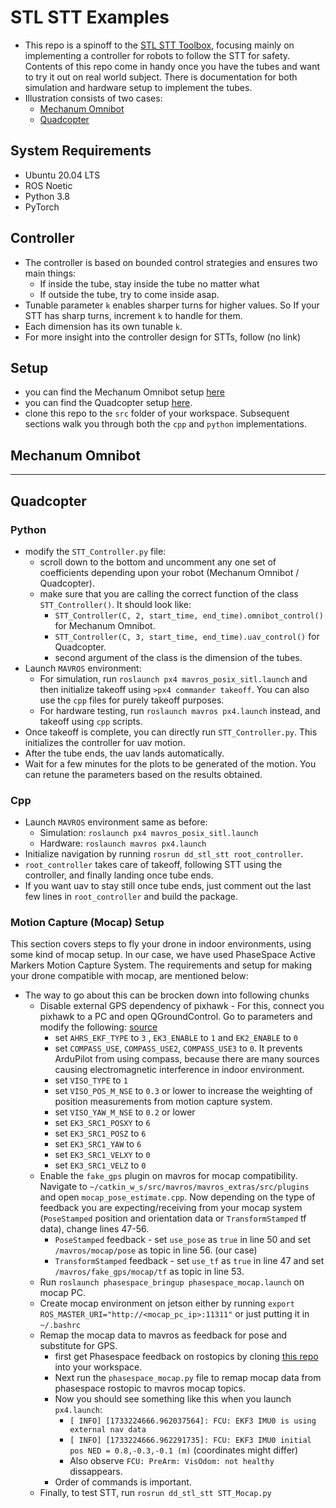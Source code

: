 # STL STT Examples
* This repo is a spinoff to the [STL STT Toolbox](https://github.com/SnyprDragun/STL_SpatiotemporalTubes_Toolbox), focusing mainly on implementing a controller for robots to follow the STT for safety. Contents of this repo come in handy once you have the tubes and want to try it out on real world subject. There is documentation for both simulation and hardware setup to implement the tubes.
* Illustration consists of two cases:
  * [Mechanum Omnibot](#mechanum-omnibot)
  * [Quadcopter](#quadcopter)

## System Requirements
* Ubuntu 20.04 LTS
* ROS Noetic
* Python 3.8
* PyTorch

## Controller
* The controller is based on bounded control strategies and ensures two main things:
  * If inside the tube, stay inside the tube no matter what
  * If outside the tube, try to come inside asap.
* Tunable parameter `k` enables sharper turns for higher values. So If your STT has sharp turns, increment `k` to handle for them.
* Each dimension has its own tunable `k`.
* For more insight into the controller design for STTs, follow (no link) <!-- the publication listed [here](https://github.com/SnyprDragun/STL_SpatiotemporalTubes_Toolbox/#related-publication) -->

## Setup
* you can find the Mechanum Omnibot setup [here]()
* you can find the Quadcopter setup [here](https://github.com/SnyprDragun/PX4-MAVROS-Simulation-Setup).
* clone this repo to the `src` folder of your workspace. Subsequent sections walk you through both the `cpp` and `python` implementations.

## Mechanum Omnibot
-----
## Quadcopter
### Python
* modify the `STT_Controller.py` file:
  * scroll down to the bottom and uncomment any one set of coefficients depending upon your robot (Mechanum Omnibot / Quadcopter).
  * make sure that you are calling the correct function of the class `STT_Controller()`. It should look like:
    * `STT_Controller(C, 2, start_time, end_time).omnibot_control()` for Mechanum Omnibot.
    * `STT_Controller(C, 3, start_time, end_time).uav_control()` for Quadcopter.
    * second argument of the class is the dimension of the tubes.
* Launch `MAVROS` environment:
  * For simulation, run `roslaunch px4 mavros_posix_sitl.launch` and then initialize takeoff using `>px4 commander takeoff`. You can also use the `cpp` files for purely takeoff purposes.
  * For hardware testing, run `roslaunch mavros px4.launch` instead, and takeoff using `cpp` scripts. 
* Once takeoff is complete, you can directly run `STT_Controller.py`. This initializes the controller for uav motion.
* After the tube ends, the uav lands automatically.
* Wait for a few minutes for the plots to be generated of the motion. You can retune the parameters based on the results obtained.

### Cpp
* Launch `MAVROS` environment same as before:
  * Simulation: `roslaunch px4 mavros_posix_sitl.launch`
  * Hardware: `roslaunch mavros px4.launch`
* Initialize navigation by running `rosrun dd_stl_stt root_controller`.
* `root_controller` takes care of takeoff, following STT using the controller, and finally landing once tube ends.
* If you want uav to stay still once tube ends, just comment out the last few lines in `root_controller` and build the package.

### Motion Capture (Mocap) Setup
This section covers steps to fly your drone in indoor environments, using some kind of mocap setup. In our case, we have used PhaseSpace Active Markers Motion Capture System. The requirements and setup for making your drone compatible with mocap, are mentioned below:
* The way to go about this can be brocken down into following chunks
  * Disable external GPS dependency of pixhawk - For this, connect you pixhawk to a PC and open QGroundControl. Go to parameters and modify the following: [source](https://ardupilot.org/copter/docs/common-optitrack.html)
    * set `AHRS_EKF_TYPE` to `3` , `EK3_ENABLE` to `1` and `EK2_ENABLE` to `0`
    * set `COMPASS_USE`, `COMPASS_USE2`, `COMPASS_USE3` to `0`. It prevents ArduPilot from using compass, because there are many sources causing electromagnetic interference in indoor environment.
    * set `VISO_TYPE` to `1`
    * set `VISO_POS_M_NSE` to `0.3` or lower to increase the weighting of position measurements from motion capture system.
    * set `VISO_YAW_M_NSE` to `0.2` or lower
    * set `EK3_SRC1_POSXY` to `6`
    * set `EK3_SRC1_POSZ` to `6`
    * set `EK3_SRC1_YAW` to `6`
    * set `EK3_SRC1_VELXY` to `0`
    * set `EK3_SRC1_VELZ` to `0`
  * Enable the `fake_gps` plugin on mavros for mocap compatibility. Navigate to `~/catkin_w_s/src/mavros/mavros_extras/src/plugins` and open `mocap_pose_estimate.cpp`. Now depending on the type of feedback you are expecting/receiving from your mocap system (`PoseStamped` position and orientation data or `TransformStamped` tf data), change lines 47-56.
    * `PoseStamped` feedback - set `use_pose` as `true` in line 50 and set `/mavros/mocap/pose` as topic in line 56. (our case)
    * `TransformStamped` feedback - set `use_tf` as `true` in line 47 and set `/mavros/fake_gps/mocap/tf` as topic in line 53.
  * Run `roslaunch phasespace_bringup phasespace_mocap.launch` on mocap PC.
  * Create mocap environment on jetson either by running `export ROS_MASTER_URI="http://<mocap_pc_ip>:11311"` or just putting it in `~/.bashrc`
  * Remap the mocap data to mavros as feedback for pose and substitute for GPS. 
    * first get Phasespace feedback on rostopics by cloning [this repo]() into your workspace.
    * Next run the `phasespace_mocap.py` file to remap mocap data from phasespace rostopic to mavros mocap topics.
    * Now you should see something like this when you launch `px4.launch`:
      * `[ INFO] [1733224666.962037564]: FCU: EKF3 IMU0 is using external nav data`
      * `[ INFO] [1733224666.962291735]: FCU: EKF3 IMU0 initial pos NED = 0.8,-0.3,-0.1 (m)` (coordinates might differ)
      * Also observe `FCU: PreArm: VisOdom: not healthy` dissappears.
    * Order of commands is important.
  * Finally, to test STT, run `rosrun dd_stl_stt STT_Mocap.py`






